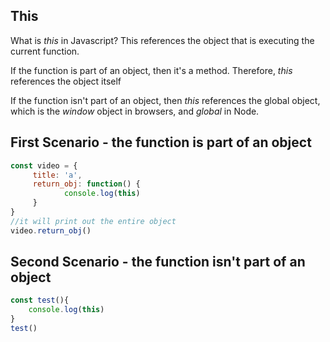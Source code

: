 ## This

What is *this* in Javascript? This references the object that is executing the current function.

If the function is part of an object, then it's a method. Therefore, *this* references the object itself

If the function isn't part of an object, then *this* references the global object, which is the *window* object in browsers, and *global* in Node.


## First Scenario - the function is part of an object

```javascript
const video = {
     title: 'a',
     return_obj: function() {
            console.log(this)
     }
}
//it will print out the entire object
video.return_obj()
```

## Second Scenario - the function isn't part of an object

```javascript
const test(){
    console.log(this)
}
test()
```
